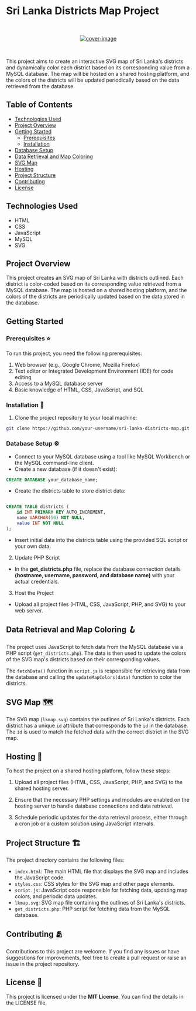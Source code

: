 # Sri Lanka Districts Map Project

<br/>
<div align="center">

[![cover-image](https://i.ibb.co/wwrDbxg/interactive-SVG-map-of-Sri-Lanka-s-districts.png)](#)

</div>
<br/>

This project aims to create an interactive SVG map of Sri Lanka's districts and dynamically color each district based on its corresponding value from a MySQL database. The map will be hosted on a shared hosting platform, and the colors of the districts will be updated periodically based on the data retrieved from the database.

## Table of Contents

- [Technologies Used](#technologies-used)
- [Project Overview](#project-overview)
- [Getting Started](#getting-started)
  - [Prerequisites](#prerequisites)
  - [Installation](#installation)
- [Database Setup](#database-setup)
- [Data Retrieval and Map Coloring](#data-retrieval-and-map-coloring)
- [SVG Map](#svg-map)
- [Hosting](#hosting)
- [Project Structure](#project-structure)
- [Contributing](#contributing)
- [License](#license)

## Technologies Used

- HTML
- CSS
- JavaScript
- MySQL
- SVG

## Project Overview

This project creates an SVG map of Sri Lanka with districts outlined. Each district is color-coded based on its corresponding value retrieved from a MySQL database. The map is hosted on a shared hosting platform, and the colors of the districts are periodically updated based on the data stored in the database.

## Getting Started

### Prerequisites ⭐

To run this project, you need the following prerequisites:

1. Web browser (e.g., Google Chrome, Mozilla Firefox)
2. Text editor or Integrated Development Environment (IDE) for code editing
3. Access to a MySQL database server
4. Basic knowledge of HTML, CSS, JavaScript, and SQL

### Installation 🔋

1. Clone the project repository to your local machine:

```bash
git clone https://github.com/your-username/sri-lanka-districts-map.git
```

### Database Setup ⚙️

- Connect to your MySQL database using a tool like MySQL Workbench or the MySQL command-line client.
- Create a new database (if it doesn't exist):

```sql
CREATE DATABASE your_database_name;
```

- Create the districts table to store district data:

```sql

CREATE TABLE districts (
    id INT PRIMARY KEY AUTO_INCREMENT,
    name VARCHAR(50) NOT NULL,
    value INT NOT NULL
);
```

- Insert initial data into the districts table using the provided SQL script or your own data.

2. Update PHP Script

- In the **get_districts.php** file, replace the database connection details **(hostname, username, password, and database name)** with your actual credentials.

3. Host the Project

- Upload all project files (HTML, CSS, JavaScript, PHP, and SVG) to your web server.

## Data Retrieval and Map Coloring 🪝

The project uses JavaScript to fetch data from the MySQL database via a PHP script (`get_districts.php`). The data is then used to update the colors of the SVG map's districts based on their corresponding values.

The `fetchData()` function in `script.js` is responsible for retrieving data from the database and calling the `updateMapColors(data)` function to color the districts.

## SVG Map 🗺️

The SVG map (`lkmap.svg`) contains the outlines of Sri Lanka's districts. Each district has a unique `id` attribute that corresponds to the `id` in the database. The `id` is used to match the fetched data with the correct district in the SVG map.

## Hosting 🧊

To host the project on a shared hosting platform, follow these steps:

1. Upload all project files (HTML, CSS, JavaScript, PHP, and SVG) to the shared hosting server.

2. Ensure that the necessary PHP settings and modules are enabled on the hosting server to handle database connections and data retrieval.

3. Schedule periodic updates for the data retrieval process, either through a cron job or a custom solution using JavaScript intervals.

## Project Structure 🏗️

The project directory contains the following files:

- `index.html`: The main HTML file that displays the SVG map and includes the JavaScript code.
- `styles.css`: CSS styles for the SVG map and other page elements.
- `script.js`: JavaScript code responsible for fetching data, updating map colors, and periodic data updates.
- `lkmap.svg`: SVG map file containing the outlines of Sri Lanka's districts.
- `get_districts.php`: PHP script for fetching data from the MySQL database.

## Contributing 🫂

Contributions to this project are welcome. If you find any issues or have suggestions for improvements, feel free to create a pull request or raise an issue in the project repository.

## License 🎴

This project is licensed under the **MIT License**. You can find the details in the LICENSE file.
